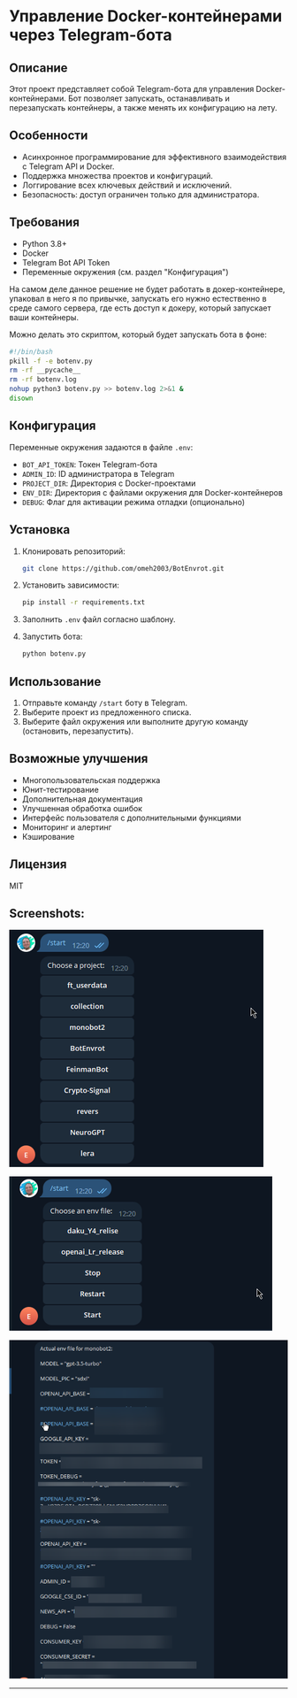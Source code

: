 # Управление Docker-контейнерами через Telegram-бота

## Описание

Этот проект представляет собой Telegram-бота для управления Docker-контейнерами. Бот позволяет запускать, останавливать и перезапускать контейнеры, а также менять их конфигурацию на лету.

## Особенности

- Асинхронное программирование для эффективного взаимодействия с Telegram API и Docker.
- Поддержка множества проектов и конфигураций.
- Логгирование всех ключевых действий и исключений.
- Безопасность: доступ ограничен только для администратора.

## Требования

- Python 3.8+
- Docker
- Telegram Bot API Token
- Переменные окружения (см. раздел "Конфигурация")

На самом деле данное решение не будет работать в докер-контейнере, упаковал в него я по привычке, запускать его нужно естественно в среде самого сервера, где есть доступ к докеру, который запускает ваши контейнеры.

Можно делать это скриптом, который будет запускать бота в фоне:

```bash
#!/bin/bash
pkill -f -e botenv.py
rm -rf __pycache__
rm -rf botenv.log
nohup python3 botenv.py >> botenv.log 2>&1 &
disown
```


## Конфигурация

Переменные окружения задаются в файле `.env`:

- `BOT_API_TOKEN`: Токен Telegram-бота
- `ADMIN_ID`: ID администратора в Telegram
- `PROJECT_DIR`: Директория с Docker-проектами
- `ENV_DIR`: Директория с файлами окружения для Docker-контейнеров
- `DEBUG`: Флаг для активации режима отладки (опционально)

## Установка

1. Клонировать репозиторий:

    ```bash
    git clone https://github.com/omeh2003/BotEnvrot.git
    ```

2. Установить зависимости:

    ```bash
    pip install -r requirements.txt
    ```

3. Заполнить `.env` файл согласно шаблону.

4. Запустить бота:

    ```bash
    python botenv.py
    ```

## Использование

1. Отправьте команду `/start` боту в Telegram.
2. Выберите проект из предложенного списка.
3. Выберите файл окружения или выполните другую команду (остановить, перезапустить).

## Возможные улучшения

- Многопользовательская поддержка
- Юнит-тестирование
- Дополнительная документация
- Улучшенная обработка ошибок
- Интерфейс пользователя с дополнительными функциями
- Мониторинг и алертинг
- Кэширование

## Лицензия

MIT

## Screenshots:

[![ScreenShot](img.png)](img.png)

[![ScreenShot2](img_1.png)](img_1.png)

[![ScreenShot3](img_2.png)](img_2.png)

---
